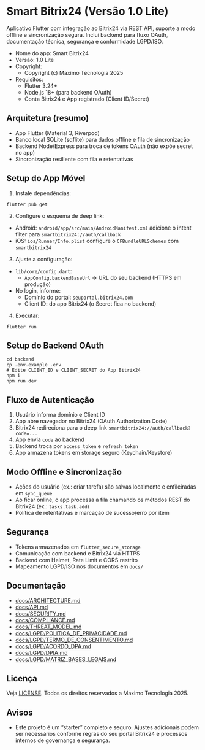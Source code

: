 # Smart Bitrix24 (Versão 1.0 Lite)

Aplicativo Flutter com integração ao Bitrix24 via REST API, suporte a modo offline e sincronização segura. Inclui backend para fluxo OAuth, documentação técnica, segurança e conformidade LGPD/ISO.

- Nome do app: Smart Bitrix24
- Versão: 1.0 Lite
- Copyright:
  - Copyright (c) Maximo Tecnologia 2025
- Requisitos:
  - Flutter 3.24+
  - Node.js 18+ (para backend OAuth)
  - Conta Bitrix24 e App registrado (Client ID/Secret)

## Arquitetura (resumo)
- App Flutter (Material 3, Riverpod)
- Banco local SQLite (sqflite) para dados offline e fila de sincronização
- Backend Node/Express para troca de tokens OAuth (não expõe secret no app)
- Sincronização resiliente com fila e retentativas

## Setup do App Móvel

1) Instale dependências:
```
flutter pub get
```

2) Configure o esquema de deep link:
- Android: `android/app/src/main/AndroidManifest.xml` adicione o intent filter para `smartbitrix24://auth/callback`
- iOS: `ios/Runner/Info.plist` configure o `CFBundleURLSchemes` com `smartbitrix24`

3) Ajuste a configuração:
- `lib/core/config.dart`:
  - `AppConfig.backendBaseUrl` -> URL do seu backend (HTTPS em produção)
- No login, informe:
  - Domínio do portal: `seuportal.bitrix24.com`
  - Client ID: do app Bitrix24 (o Secret fica no backend)

4) Executar:
```
flutter run
```

## Setup do Backend OAuth

```
cd backend
cp .env.example .env
# Edite CLIENT_ID e CLIENT_SECRET do App Bitrix24
npm i
npm run dev
```

## Fluxo de Autenticação
1. Usuário informa domínio e Client ID
2. App abre navegador no Bitrix24 (OAuth Authorization Code)
3. Bitrix24 redireciona para o deep link `smartbitrix24://auth/callback?code=...`
4. App envia `code` ao backend
5. Backend troca por `access_token` e `refresh_token`
6. App armazena tokens em storage seguro (Keychain/Keystore)

## Modo Offline e Sincronização
- Ações do usuário (ex.: criar tarefa) são salvas localmente e enfileiradas em `sync_queue`
- Ao ficar online, o app processa a fila chamando os métodos REST do Bitrix24 (ex.: `tasks.task.add`)
- Política de retentativas e marcação de sucesso/erro por item

## Segurança
- Tokens armazenados em `flutter_secure_storage`
- Comunicação com backend e Bitrix24 via HTTPS
- Backend com Helmet, Rate Limit e CORS restrito
- Mapeamento LGPD/ISO nos documentos em `docs/`

## Documentação
- [docs/ARCHITECTURE.md](docs/ARCHITECTURE.md)
- [docs/API.md](docs/API.md)
- [docs/SECURITY.md](docs/SECURITY.md)
- [docs/COMPLIANCE.md](docs/COMPLIANCE.md)
- [docs/THREAT_MODEL.md](docs/THREAT_MODEL.md)
- [docs/LGPD/POLITICA_DE_PRIVACIDADE.md](docs/LGPD/POLITICA_DE_PRIVACIDADE.md)
- [docs/LGPD/TERMO_DE_CONSENTIMENTO.md](docs/LGPD/TERMO_DE_CONSENTIMENTO.md)
- [docs/LGPD/ACORDO_DPA.md](docs/LGPD/ACORDO_DPA.md)
- [docs/LGPD/DPIA.md](docs/LGPD/DPIA.md)
- [docs/LGPD/MATRIZ_BASES_LEGAIS.md](docs/LGPD/MATRIZ_BASES_LEGAIS.md)

## Licença
Veja [LICENSE](LICENSE). Todos os direitos reservados a Maximo Tecnologia 2025.

## Avisos
- Este projeto é um “starter” completo e seguro. Ajustes adicionais podem ser necessários conforme regras do seu portal Bitrix24 e processos internos de governança e segurança.